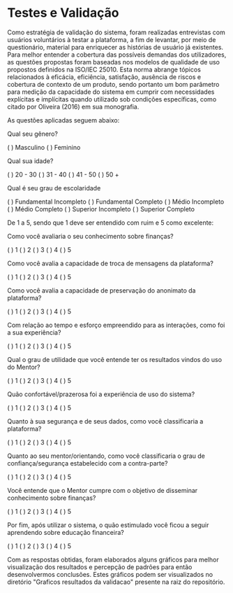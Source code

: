 # Testes e Validação

Como estratégia de validação do sistema, foram realizadas entrevistas com usuários voluntários à testar a plataforma, a fim de levantar, por meio de questionário, material para enriquecer as histórias de usuário já existentes. Para melhor entender a cobertura das possíveis demandas dos utilizadores, as questões propostas foram baseadas nos modelos de qualidade de uso propostos definidos na ISO/IEC 25010. Esta norma abrange tópicos relacionados à eficácia, eficiência, satisfação, ausência de riscos e cobertura de contexto de um produto, sendo portanto um bom parâmetro para medição da capacidade do sistema em cumprir com necessidades explícitas e implícitas quando utilizado sob condições específicas, como citado por Oliveira (2016) em sua monografia.

As questões aplicadas seguem abaixo:

Qual seu gênero?

( ) Masculino
( ) Feminino

Qual sua idade?

( ) 20 - 30
( ) 31 - 40
( ) 41 - 50
( ) 50 +

Qual é seu grau de escolaridade

( ) Fundamental Incompleto
( ) Fundamental Completo
( ) Médio Incompleto
( ) Médio Completo
( ) Superior Incompleto
( ) Superior Completo

De 1 a 5, sendo que 1 deve ser entendido com ruim e 5 como excelente:

Como você avaliaria o seu conhecimento sobre finanças?

( ) 1 ( ) 2 ( ) 3 ( ) 4 ( ) 5

Como você avalia a capacidade de troca de mensagens da plataforma?

( ) 1 ( ) 2 ( ) 3 ( ) 4 ( ) 5

Como você avalia a capacidade de preservação do anonimato da plataforma?

( ) 1 ( ) 2 ( ) 3 ( ) 4 ( ) 5

Com relação ao tempo e esforço empreendido para as interações, como foi a sua experiência?

( ) 1 ( ) 2 ( ) 3 ( ) 4 ( ) 5

Qual o grau de utilidade que você entende ter os resultados vindos do uso do Mentor?

( ) 1 ( ) 2 ( ) 3 ( ) 4 ( ) 5

Quão confortável/prazerosa foi a experiência de uso do sistema? 

( ) 1 ( ) 2 ( ) 3 ( ) 4 ( ) 5

Quanto à sua segurança e de seus dados, como você classificaria a plataforma?

( ) 1 ( ) 2 ( ) 3 ( ) 4 ( ) 5

Quanto ao seu mentor/orientando, como você classificaria o grau de confiança/segurança estabelecido com a contra-parte?

( ) 1 ( ) 2 ( ) 3 ( ) 4 ( ) 5

Você entende que o Mentor cumpre com o objetivo de disseminar conhecimento sobre finanças?

( ) 1 ( ) 2 ( ) 3 ( ) 4 ( ) 5

Por fim, após utilizar o sistema, o quão estimulado você ficou a seguir aprendendo sobre educação financeira?

( ) 1 ( ) 2 ( ) 3 ( ) 4 ( ) 5

Com as respostas obtidas, foram elaborados alguns gráficos para melhor visualização dos resultados e percepção de padrões para então desenvolvermos conclusões. Estes gráficos podem ser visualizados no diretório "Graficos resultados da validacao" presente na raiz do repositório. 

